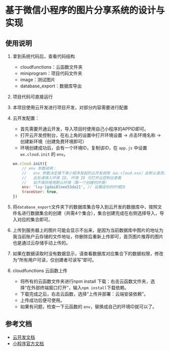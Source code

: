 # 基于微信小程序的图片分享系统的设计与实现

## 使用说明
1. 拿到系统代码后，查看代码结构
	- cloudfunctions：云函数文件夹
	- miniprogram：项目代码文件夹
	- image：测试图片
	- database_export：数据库导出
2. 项目代码可直接运行
3. 本项目使用云开发进行项目开发，对部分内容需要进行配置
4. 云开发配置：
	- 首先需要开通云开发，导入项目时使用自己小程序的APPID即可。
	- 打开云开发控制台，在右上角的设置中打开环境设置 -> 点击环境名称 -> 创建新环境（创建免费环境即可）
	- 环境创建成功后，会有一个环境ID，复制该ID，在 `app.js` 中设置 `wx.cloud.init` 的 `env`。
	```javascript
	wx.cloud.init({
        // env 参数说明：
        //   env 参数决定接下来小程序发起的云开发调用（wx.cloud.xxx）会默认请求到哪个云环境的资源
        //   此处请填入环境 ID, 环境 ID 可打开云控制台查看
        //   如不填则使用默认环境（第一个创建的环境）
        env: 'lxy-1gdai8lnee53da21', // 设置成你的环境ID
        traceUser: true,
    })
   ```
   
5. 将`database_export`文件夹下的数据库集合导入到云开发的数据库中，按照文件名进行数据集合的创建（共需4个集合），集合创建完成在右侧选择导入，导入对应的集合即可。
6. 上传到服务器上的图片可能会显示不出来，是因为当前数据库中图片的地址为我当前账户云存储的文件地址，你删除后重新上传即可，首页图片推荐的图片也是通过云存储手动上传的。
7. 如果在数据读取时没有数据显示，请查看数据库对应集合下的数据权限，修改为“所有用户可读，仅创建者可读写”即可。
8. cloudfunctions 云函数上传
	- 将所有的云函数文件夹进行npm install 下载：右击云函数文件夹，选择“在外部终端窗口打开”，输入`npm install`下载依赖。
	- 下载完成之后，右击云函数，选择“上传并部署：云端安装依赖”。
	- 上传成功后便可使用。
	- 如果有问题，检查一下云函数的 `env`，替换成自己的环境ID就可以了。

## 参考文档

- [云开发文档](https://developers.weixin.qq.com/miniprogram/dev/wxcloud/basis/getting-started.html)
- [小程序官方文档](https://developers.weixin.qq.com/miniprogram/dev/framework/)